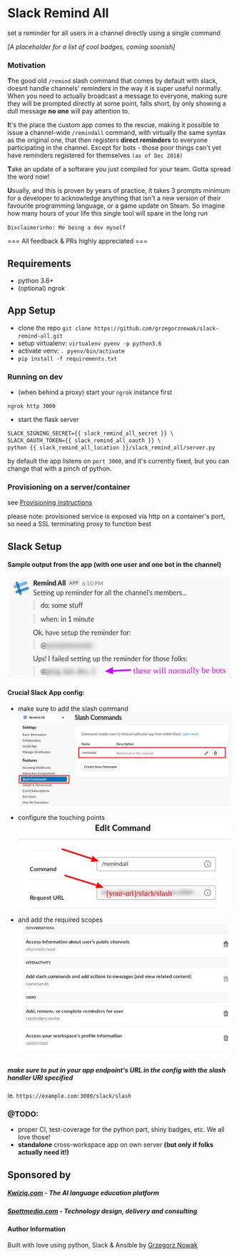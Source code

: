 # Slack Remind All

set a reminder for all users in a channel directly using a single command

*[A placeholder for a list of cool badges, coming soonish]*

### Motivation

**T**he good old `/remind` slash command that comes by default with slack, doesnt handle channels' reminders in the way it is
super useful normally. When you need to actually broadcast a message to everyone, making sure they will be prompted directly 
at some point, falls short, by only showing a dull message **no one** will pay attention to.

**I**t's the place the custom app comes to the rescue, making it possible to issue a channel-wide `/remindall` command,
with virtually the same syntax as the original one, that then registers **direct reminders** to everyone participating in 
the channel. Except for bots - those poor things can't yet have reminders registered for themselves `(as of Dec 2018)`  

**T**ake an update of a software you just compiled for your team. Gotta spread the word now!

**U**sually, and this is proven by years of practice, it takes 3 prompts minimum for a developer to acknowledge anything that isn't a new version
of their favourite programming language, or a game update on Steam. So imagine how many hours of your life this single 
tool will spare in the long run

`Disclaimerinho: Me being a dev myself`

=== All feedback & PRs highly appreciated === 
## Requirements

* python 3.6+
* (optional) ngrok

## App Setup

* clone the repo `git clone https://github.com/grzegorznowak/slack-remind-all.git`
* setup virtualenv: `virtualenv pyenv -p python3.6`
* activate venv: `. pyenv/bin/activate`
* `pip install -f requirements.txt`

### Running on dev

* (when behind a proxy) start your `ngrok` instance first
```
ngrok http 3000
```
* start the flask server
```
SLACK_SIGNING_SECRET={{ slack_remind_all_secret }} \
SLACK_OAUTH_TOKEN={{ slack_remind_all_oauth }} \
python {{ slack_remind_all_location }}/slack_remind_all/server.py
```

by default the app listens on `port 3000`, and it's currently fixed, but you can change that with a pinch of python.


### Provisioning on a server/container
see [Provisioning instructions](provision/README.md)

please note: provisioned service is exposed via http on a container's port, so need a SSL terminating proxy to function best
  
  
## Slack Setup

#### Sample output from the app (with one user and one bot in the channel) 
![sample output](img/sample%20output.png "Sample output")

#### Crucial Slack App config:

* make sure to add the slash command 
![app slash setup](img/app%20slash%20setup.png "App slash setup")

* configure the touching points
![slash config](img/slash%20config.png "Slash config")

* and add the required scopes
![scopes](img/scopes.png "Slash config")

##### make sure to put in your app endpoint's URL in the config with the slash handler URI specified 
ie. `https://example.com:3000/slack/slash` 
  
### @TODO:

* proper CI, test-coverage for the python part, shiny badges, etc. We all love those!
* **standalone** cross-workspace app on own server **(but only if folks actually need it!)**


## Sponsored by

##### [Kwiziq.com](https://www.kwiziq.com) - The AI language education platform
##### [Spottmedia.com](http://www.spottmedia.com) - Technology design, delivery and consulting


#### Author Information

Built with love using python, Slack & Ansible by [Grzegorz Nowak](https://www.linkedin.com/in/grzegorz-nowak-356b7360/)
